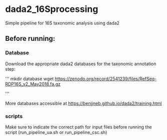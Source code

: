 # dada2_16Sprocessing
Simple pipeline for 16S taxonomic analysis using dada2


## Before running:


### Database
Download the appropriate dada2 databases for the taxonomic annotation step:

'''
mkdir database
wget https://zenodo.org/record/2541239/files/RefSeq-RDP16S_v2_May2018.fa.gz

'''

More databases accessible at https://benjjneb.github.io/dada2/training.html 

### scripts
Make sure to indicate the correct path for input files before running the script (run_pipeline_ua.sh or run_pipeline_csc.sh)

